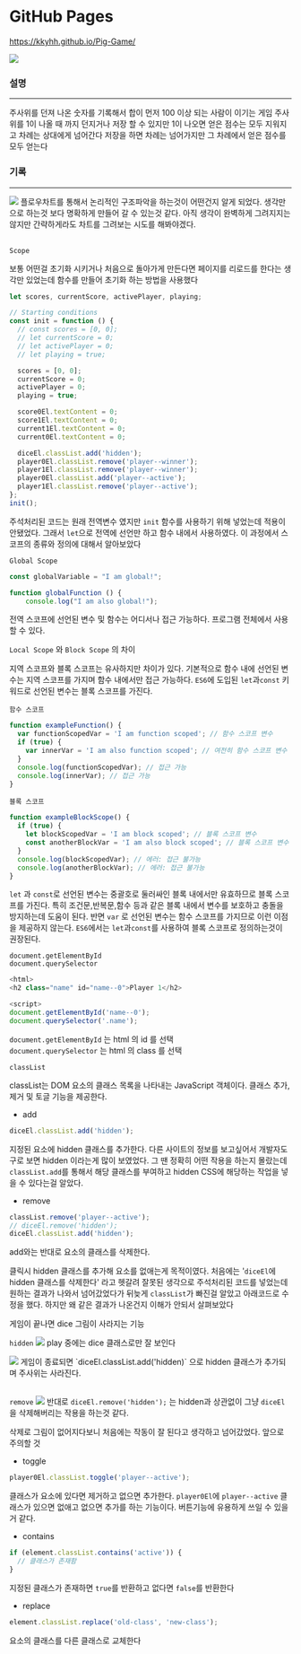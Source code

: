 # GitHub Pages

https://kkyhh.github.io/Pig-Game/

<img src="./pigGame.png">

### 설명

---

주사위를 던져 나온 숫자를 기록해서 합이 먼저 100 이상 되는 사람이 이기는 게임 주사위를 1이 나올 때 까지 던지거나 저장 할 수 있지만 1이 나오면 얻은 점수는 모두 지워지고 차례는 상대에게 넘어간다 저장을 하면 차례는 넘어가지만 그 차례에서 얻은 점수를 모두 얻는다

### 기록

---

<img src="./pigGameFlow.png">
플로우차트를 통해서 논리적인 구조파악을 하는것이 어떤건지 알게 되었다. 생각만으로 하는것 보다 명확하게 만들어 갈 수 있는것 같다. 아직 생각이 완벽하게 그려지지는 않지만 간략하게라도 차트를 그려보는 시도를 해봐야겠다.
<br><br>

`Scope`

보통 어떤걸 초기화 시키거나 처음으로 돌아가게 만든다면 페이지를 리로드를 한다는 생각만 있었는데 함수를 만들어 초기화 하는 방법을 사용했다

```javascript
let scores, currentScore, activePlayer, playing;

// Starting conditions
const init = function () {
  // const scores = [0, 0];
  // let currentScore = 0;
  // let activePlayer = 0;
  // let playing = true;

  scores = [0, 0];
  currentScore = 0;
  activePlayer = 0;
  playing = true;

  score0El.textContent = 0;
  score1El.textContent = 0;
  current1El.textContent = 0;
  current0El.textContent = 0;

  diceEl.classList.add('hidden');
  player0El.classList.remove('player--winner');
  player1El.classList.remove('player--winner');
  player0El.classList.add('player--active');
  player1El.classList.remove('player--active');
};
init();
```

주석처리된 코드는 원래 전역변수 였지만 `init` 함수를 사용하기 위해 넣었는데 적용이 안됐었다. 그래서 `let`으로 전역에 선언만 하고 함수 내에서 사용하였다. 이 과정에서 스코프의 종류와 정의에 대해서 알아보았다

`Global Scope`

```javascript
const globalVariable = "I am global!";

function globalFunction () {
	console.log("I am also global!");
```

전역 스코프에 선언된 변수 및 함수는 어디서나 접근 가능하다. 프로그램 전체에서 사용할 수 있다.

`Local Scope` 와 `Block Scope` 의 차이

지역 스코프와 블록 스코프는 유사하지만 차이가 있다. 기본적으로 함수 내에 선언된 변수는 지역 스코프를 가지며 함수 내에서만 접근 가능하다. `ES6`에 도입된 `let`과`const` 키워드로 선언된 변수는 블록 스코프를 가진다.

`함수 스코프`

```javascript
function exampleFunction() {
  var functionScopedVar = 'I am function scoped'; // 함수 스코프 변수
  if (true) {
    var innerVar = 'I am also function scoped'; // 여전히 함수 스코프 변수
  }
  console.log(functionScopedVar); // 접근 가능
  console.log(innerVar); // 접근 가능
}
```

`블록 스코프`

```javascript
function exampleBlockScope() {
  if (true) {
    let blockScopedVar = 'I am block scoped'; // 블록 스코프 변수
    const anotherBlockVar = 'I am also block scoped'; // 블록 스코프 변수
  }
  console.log(blockScopedVar); // 에러: 접근 불가능
  console.log(anotherBlockVar); // 에러: 접근 불가능
}
```

`let` 과 `const`로 선언된 변수는 중괄호로 둘러싸인 블록 내에서만 유효하므로 블록 스코프를 가진다. 특히 조건문,반복문,함수 등과 같은 블록 내에서 변수를 보호하고 충돌을 방지하는데 도움이 된다. 반면 `var` 로 선언된 변수는 함수 스코프를 가지므로 이런 이점을 제공하지 않는다. `ES6`에서는 `let`과`const`를 사용하여 블록 스코프로 정의하는것이 권장된다.

`document.getElementById`\
`document.querySelector`

```javascript
<html>
<h2 class="name" id="name--0">Player 1</h2>

<script>
document.getElementById('name--0');
document.querySelector('.name');
```

`document.getElementById` 는 html 의 id 를 선택\
`document.querySelector` 는 html 의 class 를 선택

`classList`

classList는 DOM 요소의 클래스 목록을 나타내는 JavaScript 객체이다. 클래스 추가,제거 및 토글 기능을 제공한다.

- add

```javascript
diceEl.classList.add('hidden');
```

지정된 요소에 hidden 클래스를 추가한다. 다른 사이트의 정보를 보고싶어서 개발자도구로 보면 hidden 이라는게 많이 보였었다. 그 땐 정확히 어떤 작용을 하는지 몰랐는데 `classList.add`를 통해서 해당 클래스를 부여하고 hidden CSS에 해당하는 작업을 넣을 수 있다는걸 알았다.

- remove

```javascript
classList.remove('player--active');
// diceEl.remove('hidden');
diceEl.classList.add('hidden');
```

add와는 반대로 요소의 클래스를 삭제한다.

클릭시 hidden 클래스를 추가해 요소를 없애는게 목적이였다. 처음에는 '`diceEl`에 hidden 클래스를 삭제한다' 라고 헷갈려 잘못된 생각으로 주석처리된 코드를 넣었는데 원하는 결과가 나와서 넘어갔었다가 뒤늦게 `classList`가 빠진걸 알았고 아래코드로 수정을 했다. 하지만 왜 같은 결과가 나온건지 이해가 안되서 살펴보았다

게임이 끝나면 dice 그림이 사라지는 기능

`hidden`
<img src="./hidden1.png">
play 중에는 dice 클래스로만 잘 보인다

<img src="./hidden2.png">
게임이 종료되면 `diceEl.classList.add('hidden)` 으로 hidden 클래스가 추가되며 주사위는 사라진다.
<br><br>

`remove`
<img src="./remove.png">
반대로 `diceEl.remove('hidden');` 는 hidden과 상관없이 그냥 `diceEl`을 삭제해버리는 작용을 하는것 같다.

삭제로 그림이 없어지다보니 처음에는 작동이 잘 된다고 생각하고 넘어갔었다. 앞으로 주의할 것

- toggle

```javascript
player0El.classList.toggle('player--active');
```

클래스가 요소에 있다면 제거하고 없으면 추가한다. `player0El`에 `player--active` 클래스가 있으면 없애고 없으면 추가를 하는 기능이다. 버튼기능에 유용하게 쓰일 수 있을거 같다.

- contains

```javascript
if (element.classList.contains('active')) {
  // 클래스가 존재함
}
```

지정된 클래스가 존재하면 `true`를 반환하고 없다면 `false`를 반환한다

- replace

```javascript
element.classList.replace('old-class', 'new-class');
```

요소의 클래스를 다른 클래스로 교체한다
